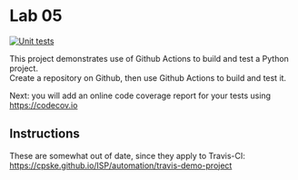 Lab 05
======
[![Unit tests](https://github.com/fatalaijon/demo-ci/actions/workflows/python-app.yml/badge.svg)](https://github.com/fatalaijon/demo-ci/actions/workflows/python-app.yml)

This project demonstrates use of Github Actions to build and test a Python project.  
Create a repository on Github, then use Github Actions to build and test it.

Next: you will add an online code coverage report for your tests using <https://codecov.io>

## Instructions

These are somewhat out of date, since they apply to Travis-CI:
<https://cpske.github.io/ISP/automation/travis-demo-project>


